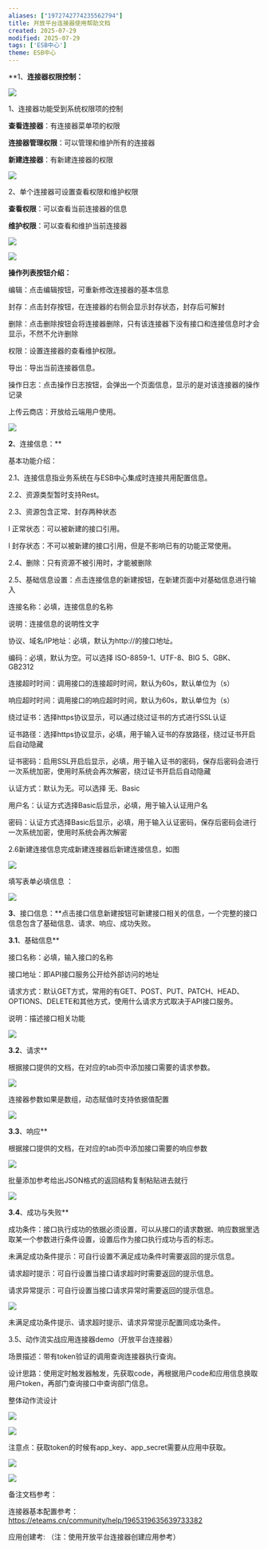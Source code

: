 ```yaml
---
aliases: ["1972742774235562794"]
title: 开放平台连接器使用帮助文档
created: 2025-07-29
modified: 2025-07-29
tags: ['ESB中心']
theme: ESB中心
---
```


**1、**连接器权限控制：**

![](https://myhelpdoc.oss-cn-heyuan.aliyuncs.com/mdimages/29cf18745147fd7946b46addc57cffe7.jpg)

1、连接器功能受到系统权限项的控制

**查看连接器**：有连接器菜单项的权限

**连接器管理权限**：可以管理和维护所有的连接器

**新建连接器**：有新建连接器的权限

![](https://myhelpdoc.oss-cn-heyuan.aliyuncs.com/mdimages/10dd898eec7dbd240171dbdc6b56f90d.jpg)

2、单个连接器可设置查看权限和维护权限

**查看权限**：可以查看当前连接器的信息

**维护权限**：可以查看和维护当前连接器

![](https://myhelpdoc.oss-cn-heyuan.aliyuncs.com/mdimages/29452fb3fbfc3c66d00a150f0ac4a067.jpg)

![](https://myhelpdoc.oss-cn-heyuan.aliyuncs.com/mdimages/7f76ed07378080bc28ea215c5984620d.jpg)

**操作列表按钮介绍：**

编辑：点击编辑按钮，可重新修改连接器的基本信息

封存：点击封存按钮，在连接器的右侧会显示封存状态，封存后可解封

删除：点击删除按钮会将连接器删除，只有该连接器下没有接口和连接信息时才会显示，不然不允许删除

权限：设置连接器的查看维护权限。

导出：导出当前连接器信息。

操作日志：点击操作日志按钮，会弹出一个页面信息，显示的是对该连接器的操作记录

上传云商店：开放给云端用户使用。

![](https://myhelpdoc.oss-cn-heyuan.aliyuncs.com/mdimages/415d28df041ec74c83e64c5c3e6d1879.jpg)

**2**、连接信息：**

基本功能介绍：

2.1、连接信息指业务系统在与ESB中心集成时连接共用配置信息。

2.2、资源类型暂时支持Rest。

2.3、资源包含正常、封存两种状态

l 正常状态：可以被新建的接口引用。

l 封存状态：不可以被新建的接口引用，但是不影响已有的功能正常使用。

2.4、删除：只有资源不被引用时，才能被删除

2.5、基础信息设置：点击连接信息的新建按钮，在新建页面中对基础信息进行输入

连接名称：必填，连接信息的名称

说明：连接信息的说明性文字

协议、域名/IP地址：必填，默认为http://的接口地址。

编码：必填，默认为空。可以选择 ISO-8859-1、UTF-8、BIG 5、GBK、GB2312

连接超时时间：调用接口的连接超时时间，默认为60s，默认单位为（s）

响应超时时间：调用接口的响应超时时间，默认为60s，默认单位为（s）

绕过证书：选择https协议显示，可以通过绕过证书的方式进行SSL认证

证书路径：选择https协议显示，必填，用于输入证书的存放路径，绕过证书开启后自动隐藏

证书密码：启用SSL开启后显示，必填，用于输入证书的密码，保存后密码会进行一次系统加密，使用时系统会再次解密，绕过证书开启后自动隐藏

认证方式：默认为无。可以选择 无、Basic

用户名：认证方式选择Basic后显示，必填，用于输入认证用户名

密码：认证方式选择Basic后显示，必填，用于输入认证密码，保存后密码会进行一次系统加密，使用时系统会再次解密

2.6新建连接信息完成新建连接器后新建连接信息，如图

![](https://myhelpdoc.oss-cn-heyuan.aliyuncs.com/mdimages/74ea81c116edf93f7626d74992f380d9.jpg)

填写表单必填信息 ：

![](https://myhelpdoc.oss-cn-heyuan.aliyuncs.com/mdimages/7bbd23dc99a455751c4130d51f34a6c9.jpg)

**3**、接口信息：**点击接口信息新建按钮可新建接口相关的信息，一个完整的接口信息包含了基础信息、请求、响应、成功失败。

**3.1**、基础信息**

接口名称：必填，输入接口的名称

接口地址：即API接口服务公开给外部访问的地址

请求方式：默认GET方式，常用的有GET、POST、PUT、PATCH、HEAD、OPTIONS、DELETE和其他方式，使用什么请求方式取决于API接口服务。

说明：描述接口相关功能

![](https://myhelpdoc.oss-cn-heyuan.aliyuncs.com/mdimages/4812c595127b44cf72cec6253eda52d1.jpg)

**3.2**、请求**

根据接口提供的文档，在对应的tab页中添加接口需要的请求参数。

![](https://myhelpdoc.oss-cn-heyuan.aliyuncs.com/mdimages/67bf572028a11c87808b5d1ae510f70c.jpg)

连接器参数如果是数组，动态赋值时支持依据值配置

![](https://myhelpdoc.oss-cn-heyuan.aliyuncs.com/mdimages/a84270990daa08e27dec2eae85244dbf.jpg)

**3.3**、响应**

根据接口提供的文档，在对应的tab页中添加接口需要的响应参数

![](https://myhelpdoc.oss-cn-heyuan.aliyuncs.com/mdimages/c7ba1332260eddcf8131288e617b8f87.jpg)

批量添加参考给出JSON格式的返回结构复制粘贴进去就行

![](https://myhelpdoc.oss-cn-heyuan.aliyuncs.com/mdimages/23bba1c676b54a0ae43c2bb9b90a4fc1.jpg)

**3.4**、成功与失败**

成功条件：接口执行成功的依据必须设置，可以从接口的请求数据、响应数据里选取某一个参数进行条件设置，设置后作为接口执行成功与否的标志。

未满足成功条件提示：可自行设置不满足成功条件时需要返回的提示信息。

请求超时提示：可自行设置当接口请求超时时需要返回的提示信息。

请求异常提示：可自行设置当接口请求异常时需要返回的提示信息。

![](https://myhelpdoc.oss-cn-heyuan.aliyuncs.com/mdimages/6f9bd7b43bc96ee29e5efdb560bcb5e3.jpg)

未满足成功条件提示、请求超时提示、请求异常提示配置同成功条件。

3.5、动作流实战应用连接器demo（开放平台连接器）

场景描述：带有token验证的调用查询连接器执行查询。

设计思路：使用定时触发器触发，先获取code，再根据用户code和应用信息换取用户token，再部门查询接口中查询部门信息。

整体动作流设计

![](https://myhelpdoc.oss-cn-heyuan.aliyuncs.com/mdimages/94105d9046b7426f6b1644fac004761e.jpg)

![](https://myhelpdoc.oss-cn-heyuan.aliyuncs.com/mdimages/95fee7315c13514ee7d666eb0f574731.jpg)

注意点：获取token的时候有app\_key、app\_secret需要从应用中获取。

![](https://myhelpdoc.oss-cn-heyuan.aliyuncs.com/mdimages/7a4ae2322907f3698862bb4b74176c28.jpg)

![](https://myhelpdoc.oss-cn-heyuan.aliyuncs.com/mdimages/0a89c2d799c12b474e5246fffb5679df.jpg)

备注文档参考：

连接器基本配置参考：https://eteams.cn/community/help/1965319635639733382

应用创建考: （注：使用开放平台连接器创建应用参考）

